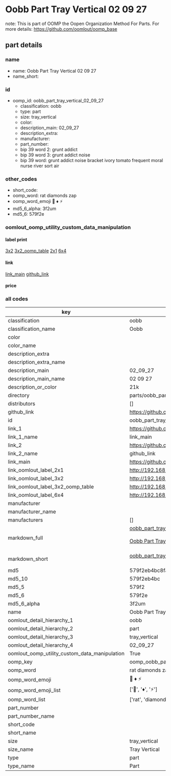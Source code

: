 # Oobb Part Tray Vertical 02 09 27  

note: This is part of OOMP the Oopen Organization Method For Parts. For more details: https://github.com/oomlout/oomp_base

##  part details





### name
* name: Oobb Part Tray Vertical 02 09 27
* name_short: 
### id
* oomp_id: oobb_part_tray_vertical_02_09_27
  * classification: oobb
  * type: part
  * size: tray_vertical
  * color: 
  * description_main: 02_09_27
  * description_extra: 
  * manufacturer: 
  * part_number: 
  * bip 39 word 2: grunt addict
  * bip 39 word 3: grunt addict noise
  * bip 39 word: grunt addict noise bracket ivory tomato frequent moral nurse river sort air

### other_codes
* short_code: 
* oomp_word: rat diamonds zap
* oomp_word_emoji :rat: :diamonds: :zap:
* md5_6_alpha: 3f2um
* md5_6: 579f2e






### oomlout_oomp_utility_custom_data_manipulation
#### label print
[3x2](http://192.168.1.245:1112/?label=oomp%203f2um)
[3x2_oomp_table](http://192.168.1.107:1112/?label=oomp%203f2um)
[2x1](http://192.168.1.242:1112/?label=oomp%203f2um)
[6x4](http://192.168.1.55:1112/?label=oomp%203f2um)    

#### link

[link_main](https://github.com/oomlout/oomlout_oomp_current_version_messy/tree/main/parts/oobb_part_tray_vertical_02_09_27) [github_link](https://github.com/oomlout/oomlout_oomp_part_src/tree/main/parts/oobb_part_tray_vertical_02_09_27)                             

#### price







### all codes 
| key | value |  
| --- | --- |  
| classification | oobb |  
| classification_name | Oobb |  
| color |  |  
| color_name |  |  
| description_extra |  |  
| description_extra_name |  |  
| description_main | 02_09_27 |  
| description_main_name | 02 09 27 |  
| description_or_color | 21k |  
| directory | parts/oobb_part_tray_vertical_02_09_27 |  
| distributors | [] |  
| github_link | https://github.com/oomlout/oomlout_oomp_part_src/tree/main/parts/oobb_part_tray_vertical_02_09_27 |  
| id | oobb_part_tray_vertical_02_09_27 |  
| link_1 | https://github.com/oomlout/oomlout_oomp_current_version_messy/tree/main/parts/oobb_part_tray_vertical_02_09_27 |  
| link_1_name | link_main |  
| link_2 | https://github.com/oomlout/oomlout_oomp_part_src/tree/main/parts/oobb_part_tray_vertical_02_09_27 |  
| link_2_name | github_link |  
| link_main | https://github.com/oomlout/oomlout_oomp_current_version_messy/tree/main/parts/oobb_part_tray_vertical_02_09_27 |  
| link_oomlout_label_2x1 | http://192.168.1.242:1112/?label=oomp%203f2um |  
| link_oomlout_label_3x2 | http://192.168.1.245:1112/?label=oomp%203f2um |  
| link_oomlout_label_3x2_oomp_table | http://192.168.1.107:1112/?label=oomp%203f2um |  
| link_oomlout_label_6x4 | http://192.168.1.55:1112/?label=oomp%203f2um |  
| manufacturer |  |  
| manufacturer_name |  |  
| manufacturers | [] |  
| markdown_full | [oobb_part_tray_vertical_02_09_27](https://github.com/oomlout/oomlout_oomp_current_version_messy/tree/main/parts/oobb_part_tray_vertical_02_09_27)<br>[](https://github.com/oomlout/oomlout_oomp_current_version_messy/tree/main/parts/oobb_part_tray_vertical_02_09_27)<br>[Oobb Part Tray Vertical 02 09 27](https://github.com/oomlout/oomlout_oomp_current_version_messy/tree/main/parts/oobb_part_tray_vertical_02_09_27)<br><br> |  
| markdown_short | [oobb_part_tray_vertical_02_09_27](https://github.com/oomlout/oomlout_oomp_current_version_messy/tree/main/parts/oobb_part_tray_vertical_02_09_27)<br><br> |  
| md5 | 579f2eb4bc8fab97903b71ad2b80d339 |  
| md5_10 | 579f2eb4bc |  
| md5_5 | 579f2 |  
| md5_6 | 579f2e |  
| md5_6_alpha | 3f2um |  
| name | Oobb Part Tray Vertical 02 09 27 |  
| oomlout_detail_hierarchy_1 | oobb |  
| oomlout_detail_hierarchy_2 | part |  
| oomlout_detail_hierarchy_3 | tray_vertical |  
| oomlout_detail_hierarchy_4 | 02_09_27 |  
| oomlout_oomp_utility_custom_data_manipulation | True |  
| oomp_key | oomp_oobb_part_tray_vertical_02_09_27 |  
| oomp_word | rat diamonds zap |  
| oomp_word_emoji | :rat: :diamonds: :zap: |  
| oomp_word_emoji_list | [':rat:', ':diamonds:', ':zap:'] |  
| oomp_word_list | ['rat', 'diamonds', 'zap'] |  
| part_number |  |  
| part_number_name |  |  
| short_code |  |  
| short_name |  |  
| size | tray_vertical |  
| size_name | Tray Vertical |  
| type | part |  
| type_name | Part |  
